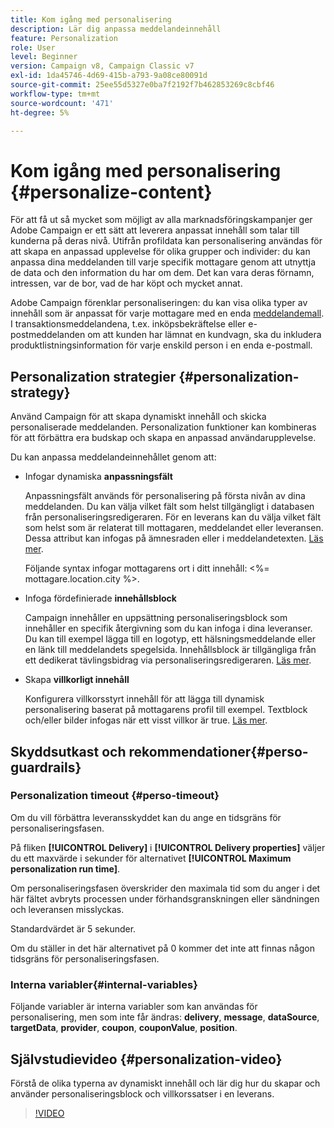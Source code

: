 ```yaml
---
title: Kom igång med personalisering
description: Lär dig anpassa meddelandeinnehåll
feature: Personalization
role: User
level: Beginner
version: Campaign v8, Campaign Classic v7
exl-id: 1da45746-4d69-415b-a793-9a08ce80091d
source-git-commit: 25ee55d5327e0ba7f2192f7b462853269c8cbf46
workflow-type: tm+mt
source-wordcount: '471'
ht-degree: 5%

---
```


# Kom igång med personalisering {#personalize-content}

För att få ut så mycket som möjligt av alla marknadsföringskampanjer ger Adobe Campaign er ett sätt att leverera anpassat innehåll som talar till kunderna på deras nivå. Utifrån profildata kan personalisering användas för att skapa en anpassad upplevelse för olika grupper och individer: du kan anpassa dina meddelanden till varje specifik mottagare genom att utnyttja de data och den information du har om dem. Det kan vara deras förnamn, intressen, var de bor, vad de har köpt och mycket annat.

Adobe Campaign förenklar personaliseringen: du kan visa olika typer av innehåll som är anpassat för varje mottagare med en enda [meddelandemall](create-templates.md). I transaktionsmeddelandena, t.ex. inköpsbekräftelse eller e-postmeddelanden om att kunden har lämnat en kundvagn, ska du inkludera produktlistningsinformation för varje enskild person i en enda e-postmall.


## Personalization strategier {#personalization-strategy}

Använd Campaign för att skapa dynamiskt innehåll och skicka personaliserade meddelanden. Personalization funktioner kan kombineras för att förbättra era budskap och skapa en anpassad användarupplevelse.

Du kan anpassa meddelandeinnehållet genom att:

* Infogar dynamiska **anpassningsfält**

  Anpassningsfält används för personalisering på första nivån av dina meddelanden. Du kan välja vilket fält som helst tillgängligt i databasen från personaliseringsredigeraren. För en leverans kan du välja vilket fält som helst som är relaterat till mottagaren, meddelandet eller leveransen. Dessa attribut kan infogas på ämnesraden eller i meddelandetexten. [Läs mer](personalization-fields.md).

  Följande syntax infogar mottagarens ort i ditt innehåll: &lt;%= mottagare.location.city %>.

* Infoga fördefinierade **innehållsblock**

  Campaign innehåller en uppsättning personaliseringsblock som innehåller en specifik återgivning som du kan infoga i dina leveranser. Du kan till exempel lägga till en logotyp, ett hälsningsmeddelande eller en länk till meddelandets spegelsida. Innehållsblock är tillgängliga från ett dedikerat tävlingsbidrag via personaliseringsredigeraren. [Läs mer](personalization-blocks.md).

* Skapa **villkorligt innehåll**

  Konfigurera villkorsstyrt innehåll för att lägga till dynamisk personalisering baserat på mottagarens profil till exempel. Textblock och/eller bilder infogas när ett visst villkor är true. [Läs mer](conditions.md).

<!--* Add **personalized offers**
    
    Insert personalized offers in your message content, depending on the recipient location, the current weather, or the last purchase order.
-->


## Skyddsutkast och rekommendationer{#perso-guardrails}

### Personalization timeout {#perso-timeout}

Om du vill förbättra leveransskyddet kan du ange en tidsgräns för personaliseringsfasen.

På fliken **[!UICONTROL Delivery]** i **[!UICONTROL Delivery properties]** väljer du ett maxvärde i sekunder för alternativet **[!UICONTROL Maximum personalization run time]**.

Om personaliseringsfasen överskrider den maximala tid som du anger i det här fältet avbryts processen under förhandsgranskningen eller sändningen och leveransen misslyckas.

Standardvärdet är 5 sekunder.

Om du ställer in det här alternativet på 0 kommer det inte att finnas någon tidsgräns för personaliseringsfasen.


### Interna variabler{#internal-variables}

Följande variabler är interna variabler som kan användas för personalisering, men som inte får ändras: **delivery**, **message**, **dataSource**, **targetData**, **provider**, **coupon**, **couponValue**, **position**.


## Självstudievideo {#personalization-video}

Förstå de olika typerna av dynamiskt innehåll och lär dig hur du skapar och använder personaliseringsblock och villkorssatser i en leverans.


>[!VIDEO](https://video.tv.adobe.com/v/335734?quality=12)
